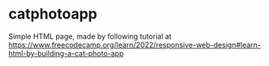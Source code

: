 # catphotoapp

Simple HTML page, made by following tutorial at https://www.freecodecamp.org/learn/2022/responsive-web-design#learn-html-by-building-a-cat-photo-app
